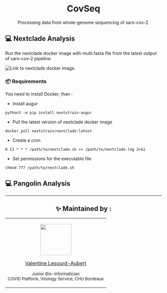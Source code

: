 <h1 id="CovSeq" align="center">
CovSeq 
</h1>

<p id="CovSeq" align="center">
Processing data from whole-genome sequencing of sars-cov-2. 
</p>




## 💻 Nextclade Analysis

Run the nextclade docker image with multi.fasta file from the latest output of sars-cov-2 pipeline.

![Link to nextclade docker image.]("https://img.shields.io/docker/v/nextstrain/nextclade?label=%F0%9F%90%8B%20%20%20docker%3Anextclade")
 
### 📦 Requirements

You need to install Docker, than :
   
- Install augur

``` python3 -m pip install nextstrain-augur ```

-  Pull the latest version of nextclade docker image

``` docker pull nextstrain/nextclade:latest ```

- Create a cron

``` 0 13 * * * /path/to/nextclade.sh >> /path/to/nextclade.log 2>&1 ```

- Set permissions for the executable file

``` chmod 777 /path/to/nextclade.sh ```

## 💻 Pangolin Analysis

---

<h2 id="maintenedby" align="center">
✨ Maintained by :
</h2>

<table align="center">
  <tr>
  <td align="center">
<p align="center">
  <p align="center">
    <a href="https://github.com/valentinelsra"> 
      <img src="https://avatars.githubusercontent.com/valentinelsra" width="100px;" alt=""/>
    </a> 
  </p>
  <p align="center">
    <p align="center">
      <a href="https://github.com/valentinelsra">
      Valentine Lesourd-Aubert
      </a>
    </p>
    <p align="center">
      <small>Junior Bio-informatician</small></br>
      <small>COVID Platform, Virology Service, CHU Bordeaux</small></br>
    </p>
  </p>
  </td>
  </tr>
</table>
